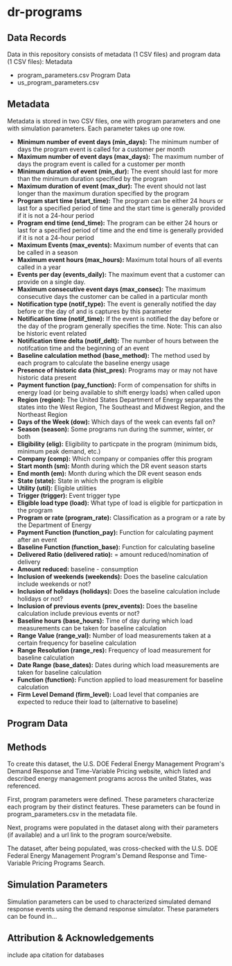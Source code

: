 # dr-programs
Data Records
------------
Data in this repository consists of metadata (1 CSV files) and program data (1 CSV files):
Metadata
- program_parameters.csv
Program Data
- us_program_parameters.csv

Metadata
--------
Metadata is stored in two CSV files, one with program parameters and one with simulation parameters. Each parameter takes up one row. 
- **Minimum number of event days (min_days):** The minimum number of days the program event is called for a customer per month
- **Maximum number of event days (max_days):** The maximum number of days the program event is called for a customer per month
- **Minimum duration of event (min_dur):** The event should last for more than the minimum duration specified by the program
- **Maximum duration of event (max_dur):** The event should not last longer than the maximum duration specified by the program
- **Program start time (start_time):** The program can be either 24 hours or last for a specified period of time and the start time is generally provided if it is not a 24-hour period
- **Program end time (end_time):** The program can be either 24 hours or last for a specified period of time and the end time is generally provided if it is not a 24-hour period
- **Maximum Events (max_events):** Maximum number of events that can be called in a season 
- **Maximum event hours (max_hours):** Maximum total hours of all events called in a year 
- **Events per day (events_daily):** The maximum event that a customer can provide on a single day.
- **Maximum consecutive event days (max_consec):** The maximum consecutive days the customer can be called in a particular month
- **Notification type	(notif_type):**	The event is generally notified the day before or the day of and is captures by this parameter
- **Notification time (notif_time):**	If the event is notified the day before or the day of the program generally specifies the time. Note: This can also be historic event related
- **Notification time delta (notif_delt):** The number of hours between the notifcation time and the beginning of an event 
- **Baseline calculation method (base_method):** The method used by each program to calculate the baseline energy usage
- **Presence of historic data	(hist_pres):** Programs may or may not have historic data present 
- **Payment function (pay_function):** Form of compensation for shifts in energy load (or being available to shift energy loads) when called upon 
- **Region (region):** The United States Department of Energy separates the states into the West Region, The Southeast and Midwest Region, and the Northeast Region
- **Days of the Week (dow):**	Which days of the week can events fall on? 
- **Season (season):** Some programs run during the summer, winter, or both
- **Eligibility (elig):**	Eligibility to particpate in the program (minimum bids, minimum peak demand, etc.)
- **Company (comp):**	Which company or companies offer this program
- **Start month (sm):** Month during which the DR event season starts
- **End month	(em):**	Month during which the DR event season ends 
- **State	(state):** State in which the program is eligible
- **Utility (util):**	Eligible utilities 
- **Trigger (trigger):** Event trigger type
- **Eligible load type (load):** What type of load is eligible for particpation in the program 
- **Program or rate (program_rate):**	Classification as a program or a rate by the Department of Energy 
- **Payment  Function (function_pay):** Function for calculating payment after an event
- **Baseline Function	(function_base):** Function for calculating baseline 
- **Delivered Ratio (delivered ratio):** = amount reduced/nomination of delivery 
- **Amount reduced:** baseline - consumption
- **Inclusion of weekends	(weekends):**	Does the baseline calculation include weekends or not? 
- **Inclusion of holidays	(holidays):** Does the baseline calculation include holidays or not?
- **Inclusion of previous events (prev_events):**	Does the baseline calculation include previous events or not?
- **Baseline hours (base_hours):** Time of day during which load measurements can be taken for baseline calculation 
- **Range Value (range_val):** Number of load measurements taken at a certain frequency for baseline calculation
- **Range Resolution (range_res):** Frequency of load measurement for baseline calculation 
- **Date Range (base_dates):** Dates during which load measurements are taken for baseline calculation 
- **Function (function):** Function applied to load measurement for baseline calculation 
- **Firm Level Demand	(firm_level):**	Load level that companies are expected to reduce their load to (alternative to baseline) 

Program Data
------------


 Methods
 -------
To create this dataset, the U.S. DOE Federal Energy Management Program's Demand Response and Time-Variable Pricing website, which listed and described energy management programs across the united States, was referenced. 

First, program parameters were defined. These parameters characterize each program by their distinct features. These parameters can be found in program_parameters.csv in the metadata file. 

Next, programs were populated in the dataset along with their parameters (if available) and a url link to the program source/website. 

The dataset, after being populated, was cross-checked with the U.S. DOE Federal Energy Management Program's Demand Response and Time-Variable Pricing Programs Search. 

 Simulation Parameters
 ---------------------
 Simulation parameters can be used to characterized simulated demand response events using the demand response simulator. These parameters can be found in... 

 Attribution & Acknowledgements
 ------------------------------
 include apa citation for databases 




 